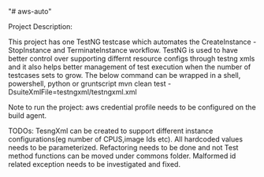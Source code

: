 "# aws-auto" 

Project Description:

This project has one TestNG testcase which automates the 
CreateInstance - StopInstance and TerminateInstance workflow.
TestNG is used to have better control over supporting differnt resource configs through testng xmls and it 
also helps better management of test execution when the number of testcases sets to grow.
The below command can be wrapped in a shell, powershell, python or gruntscript
mvn clean test -DsuiteXmlFile=testngxml/testngxml.xml

Note to run the project:
aws credential profile needs to be configured on the build agent.

TODOs:
TesngXml can be created to support different instance configurations(eg number of CPUS,image Ids etc).
All hardcoded values needs to be parameterized.
Refactoring needs to be done and not Test method functions can be moved under commons folder.
Malformed id related exception needs to be investigated and fixed.
 
